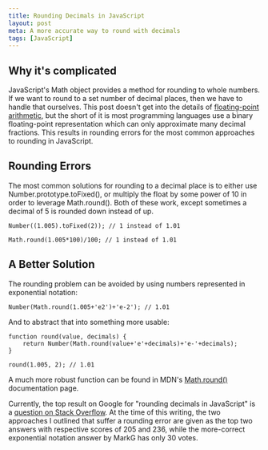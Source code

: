 ```yaml
---
title: Rounding Decimals in JavaScript
layout: post
meta: A more accurate way to round with decimals
tags: [JavaScript]
---
```


## Why it's complicated

JavaScript's Math object provides a method for rounding to whole numbers.  If we want to round to a set number of decimal places, then we have to handle that ourselves.  This post doesn't get into the details of [floating-point arithmetic](http://floating-point-gui.de/), but the short of it is most programming languages use a binary floating-point representation which can only approximate many decimal fractions.  This results in rounding errors for the most common approaches to rounding in JavaScript.

## Rounding Errors

The most common solutions for rounding to a decimal place is to either use Number.prototype.toFixed(), or multiply the float by some power of 10 in order to leverage Math.round().  Both of these work, except sometimes a decimal of 5 is rounded down instead of up.

```
Number((1.005).toFixed(2)); // 1 instead of 1.01
```
```
Math.round(1.005*100)/100; // 1 instead of 1.01
```

## A Better Solution

The rounding problem can be avoided by using numbers represented in exponential notation:

```
Number(Math.round(1.005+'e2')+'e-2'); // 1.01
```

And to abstract that into something more usable:

```
function round(value, decimals) {
	return Number(Math.round(value+'e'+decimals)+'e-'+decimals);
}

round(1.005, 2); // 1.01
```

A much more robust function can be found in MDN's [Math.round()](https://developer.mozilla.org/en-US/docs/Web/JavaScript/Reference/Global_Objects/Math/round) documentation page.

Currently, the top result on Google for "rounding decimals in JavaScript" is a [question on Stack Overflow](http://stackoverflow.com/questions/1726630/javascript-formatting-number-with-exactly-two-decimals).  At the time of this writing, the two approaches I outlined that suffer a rounding error are given as the top two answers with respective scores of 205 and 236, while the more-correct exponential notation answer by MarkG has only 30 votes.